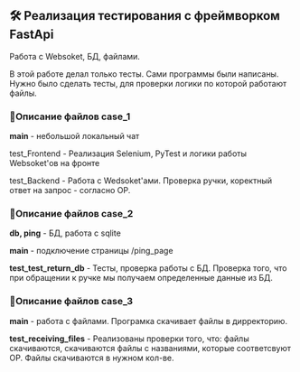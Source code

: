 <h2>🛠 Реализация тестирования с фреймворком FastApi</h2>

Работа с Websoket, БД, файлами.

В этой работе делал только тесты. Сами программы были написаны. Нужно было сделать тесты, для проверки логики по которой работают файлы. 


<h3>🧰Описание файлов case_1</h3>

**main** - небольшой локальный чат

test_Frontend - Реализация Selenium, PyTest и логики работы Websoket'ов на фронте

test_Backend - Работа с Wedsoket'ами. Проверка ручки, коректный ответ на запрос - согласно ОР.


<h3>🧰Описание файлов case_2</h3>

**db, ping** - БД, работа с sqlite

**main** - подключение страницы /ping_page

**test_test_return_db** - Тесты, проверка работы с БД. Проверка того, что при обращении к ручке мы получаем определенные данные из БД.


<h3>🧰Описание файлов case_3</h3>

**main** - работа с файлами. Програмка скачивает файлы в дирректорию. 

**test_receiving_files** - Реализованы проверки того, что: файлы скачиваются, скачиваются файлы с названиями, которые соответсвуют ОР. 
Файлы скачиваются в нужном кол-ве. 
